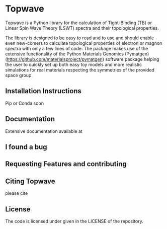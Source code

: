 # Topwave

Topwave is a Python library for the calculation of Tight-Binding (TB) or Linear Spin Wave Theory (LSWT) spectra and their topological properties. 

The library is designed to be easy to read and to use and should enable even new-comers to calculate topological properties of electron or magnon spectra with only a few lines of code. The package makes use of the extensive functionality of the Python Materials Genomics (Pymatgen) (https://github.com/materialsproject/pymatgen) software package helping the user to quickly set up both easy toy models and more realistic simulations for real materials respecting the symmetries of the provided space group. 

## Installation Instructions
Pip or Conda soon

## Documentation
Extensive documentation available at

## I found a bug

## Requesting Features and contributing

## Citing Topwave
please cite

## License
The code is licensed under given in the LICENSE of the repository.
